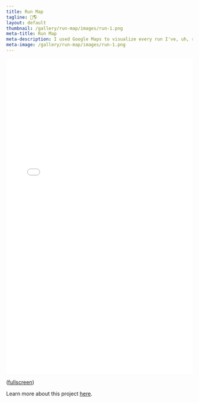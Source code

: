 ```yaml
---
title: Run Map
tagline: 🏃🌎
layout: default
thumbnail: /gallery/run-map/images/run-1.png
meta-title: Run Map
meta-description: I used Google Maps to visualize every run I've, uh, run.
meta-image: /gallery/run-map/images/run-1.png
---
```


<iframe src="/gallery/run-map/map.html" width="100%" height="850" style="border:none;"></iframe>

([fullscreen](/gallery/run-map/map.html))

Learn more about this project [here](/gallery/run-map/about).